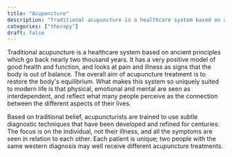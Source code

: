 ```yaml
---
title: "Acupuncture"
description: "Traditional acupuncture is a healthcare system based on ancient principles which go back nearly two thousand years."
categories: ["therapy"]
draft: false
---
```


Traditional acupuncture is a healthcare system based on ancient principles which go back nearly two thousand years. It has a very positive model of good health and function, and looks at pain and illness as signs that the body is out of balance. The overall aim of acupuncture treatment is to restore the body's equilibrium. What makes this system so uniquely suited to modern life is that physical, emotional and mental are seen as interdependent, and reflect what many people perceive as the connection between the different aspects of their lives.

Based on traditional belief, acupuncturists are trained to use subtle diagnostic techniques that have been developed and refined for centuries. The focus is on the individual, not their illness, and all the symptoms are seen in relation to each other. Each patient is unique; two people with the same western diagnosis may well receive different acupuncture treatments.
